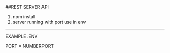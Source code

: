##REST SERVER API

1. npm install
2. server running with port use in env

---

EXAMPLE .ENV

PORT = NUMBERPORT